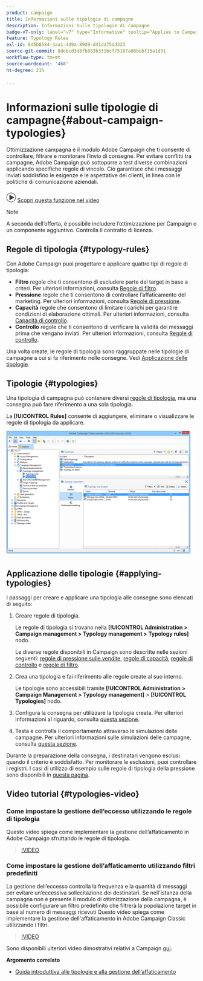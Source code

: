 ```yaml
---
product: campaign
title: Informazioni sulle tipologie di campagne
description: Informazioni sulle tipologie di campagne
badge-v7-only: label="v7" type="Informative" tooltip="Applies to Campaign Classic v7 only"
feature: Typology Rules
exl-id: 6d5b8584-4aa1-4d9a-89d9-d41da75dd323
source-git-commit: 8debcd3d8fb883b3316cf75187a86bebf15a1d31
workflow-type: tm+mt
source-wordcount: '468'
ht-degree: 21%

---
```


# Informazioni sulle tipologie di campagne{#about-campaign-typologies}

Ottimizzazione campagna è il modulo Adobe Campaign che ti consente di controllare, filtrare e monitorare l’invio di consegne. Per evitare conflitti tra campagne, Adobe Campaign può sottoporre a test diverse combinazioni applicando specifiche regole di vincolo. Ciò garantisce che i messaggi inviati soddisfino le esigenze e le aspettative dei clienti, in linea con le politiche di comunicazione aziendali.

![](assets/do-not-localize/how-to-video.png) [Scopri questa funzione nel video](#typologies-video)

>[!NOTE]
>
>A seconda dell’offerta, è possibile includere l’ottimizzazione per Campaign o un componente aggiuntivo. Controlla il contratto di licenza.

## Regole di tipologia {#typology-rules}

Con Adobe Campaign puoi progettare e applicare quattro tipi di regole di tipologia:

* **Filtro** regole che ti consentono di escludere parte del target in base a criteri. Per ulteriori informazioni, consulta [Regole di filtro](filtering-rules.md).
* **Pressione** regole che ti consentono di controllare l’affaticamento del marketing. Per ulteriori informazioni, consulta [Regole di pressione](pressure-rules.md).
* **Capacità** regole che consentono di limitare i carichi per garantire condizioni di elaborazione ottimali. Per ulteriori informazioni, consulta [Capacità di controllo](consistency-rules.md#controlling-capacity).
* **Controllo** regole che ti consentono di verificare la validità dei messaggi prima che vengano inviati. Per ulteriori informazioni, consulta [Regole di controllo](control-rules.md).

Una volta create, le regole di tipologia sono raggruppate nelle tipologie di campagne a cui si fa riferimento nelle consegne. Vedi [Applicazione delle tipologie](#applying-typologies).

## Tipologie {#typologies}

Una tipologia di campagna può contenere diversi [regole di tipologia](#typology-rules), ma una consegna può fare riferimento a una sola tipologia.

La **[!UICONTROL Rules]** consente di aggiungere, eliminare o visualizzare le regole di tipologia da applicare.

![](assets/campaign_opt_rules_tab.png)

## Applicazione delle tipologie {#applying-typologies}

I passaggi per creare e applicare una tipologia alle consegne sono elencati di seguito:

1. Creare regole di tipologia.

   Le regole di tipologia si trovano nella **[!UICONTROL Administration > Campaign management > Typology management > Typology rules]** nodo.

   Le diverse regole disponibili in Campaign sono descritte nelle sezioni seguenti: [regole di pressione sulle vendite](pressure-rules.md), [regole di capacità](consistency-rules.md#controlling-capacity), [regole di controllo](control-rules.md) e [regole di filtro](filtering-rules.md).

1. Crea una tipologia e fai riferimento alle regole create al suo interno.

   Le tipologie sono accessibili tramite **[!UICONTROL Administration > Campaign Management > Typology management]** > **[!UICONTROL Typologies]** nodo.

1. Configura la consegna per utilizzare la tipologia creata. Per ulteriori informazioni al riguardo, consulta [questa sezione](applying-rules.md#applying-a-typology-to-a-delivery).
1. Testa e controlla il comportamento attraverso le simulazioni delle campagne. Per ulteriori informazioni sulle simulazioni delle campagne, consulta [questa sezione](campaign-simulations.md).

Durante la preparazione della consegna, i destinatari vengono esclusi quando il criterio è soddisfatto. Per monitorare le esclusioni, puoi controllare i registri. I casi di utilizzo di esempio sulle regole di tipologia della pressione sono disponibili in [questa pagina](pressure-rules.md#use-cases-on-pressure-rules).

## Video tutorial {#typologies-video}

### Come impostare la gestione dell’eccesso utilizzando le regole di tipologia

Questo video spiega come implementare la gestione dell’affaticamento in Adobe Campaign sfruttando le regole di tipologia.

>[!VIDEO](https://video.tv.adobe.com/v/25090?quality=12)

### Come impostare la gestione dell’affaticamento utilizzando filtri predefiniti

La gestione dell’eccesso controlla la frequenza e la quantità di messaggi per evitare un’eccessiva sollecitazione dei destinatari. Se nell&#39;istanza della campagna non è presente il modulo di ottimizzazione della campagna, è possibile configurare un filtro predefinito che filtrerà la popolazione target in base al numero di messaggi ricevuti Questo video spiega come implementare la gestione dell&#39;affaticamento in Adobe Campaign Classic utilizzando i filtri.

>[!VIDEO](https://video.tv.adobe.com/v/25091?quality=12)

Sono disponibili ulteriori video dimostrativi relativi a Campaign [qui](https://experienceleague.adobe.com/docs/campaign-classic-learn/tutorials/overview.html?lang=it).

**Argomento correlato**

* [Guida introduttiva alle tipologie e alla gestione dell’affaticamento](pressure-rules.md)

